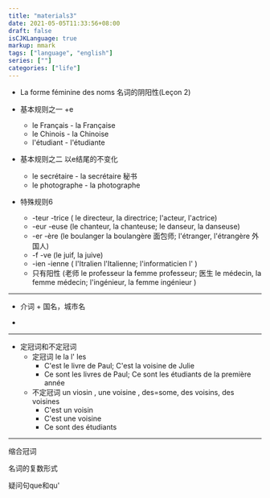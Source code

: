 ```yaml
---
title: "materials3"
date: 2021-05-05T11:33:56+08:00
draft: false
isCJKLanguage: true
markup: mmark
tags: ["language", "english"]
series: [""]
categories: ["life"]
--- 
```

+ La forme féminine des noms 名词的阴阳性(Leçon 2)

+ 基本规则之一 +e
    + le Français  - la Française
    + le Chinois   - la Chinoise
    + l'étudiant   - l'étudiante
    
+ 基本规则之二 以e结尾的不变化
    + le secrétaire     -   la secrétaire   秘书
    + le photographe    -   la photographe  

+ 特殊规则6
    + -teur  -trice   ( le directeur, la directrice;  l'acteur, l'actrice)
    + -eur   -euse    (le chanteur, la chanteuse; le danseur, la danseuse)
    + -er   -ère  (le boulanger  la boulangère 面包师; l'étranger, l'étrangère 外国人)
    + -f  -ve (le juif, la juive)
    + -ien -ienne ( l'Itralien  l'Italienne; l'informaticien  l' )
    + 只有阳性 (老师 le professeur  la femme professeur; 医生  le médecin, la femme médecin; l'ingénieur, la femme ingénieur )

---

+ 介词 + 国名，城市名

+ 

---

+ 定冠词和不定冠词
    + 定冠词 le la l' les
        + C'est le livre de Paul; C'est la voisine de Julie
        + Ce sont les livres de Paul; Ce sont les étudiants de la première année
    + 不定冠词 un viosin , une voisine , des=some, des voisins, des voisines
        + C'est un voisin
        + C'est une voisine
        + Ce sont des étudiants

---

缩合冠词

名词的复数形式

疑问句que和qu'